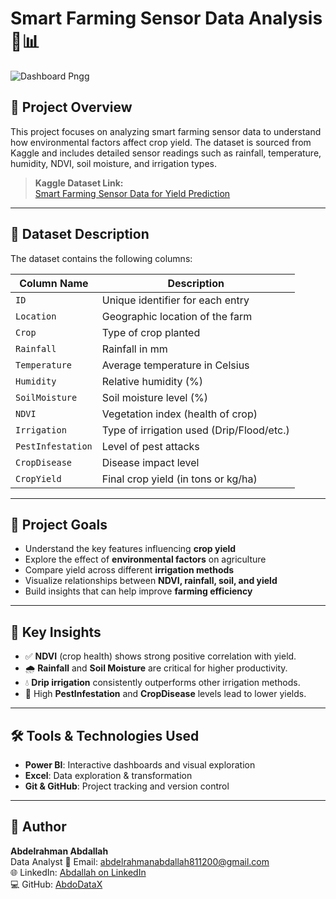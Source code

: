 # Smart Farming Sensor Data Analysis 🌾📊

![Dashboard Pngg](https://github.com/user-attachments/assets/05f77994-9f7a-4b39-9cc1-f9c68cbfdcc3)


## 📌 Project Overview

This project focuses on analyzing smart farming sensor data to understand how environmental factors affect crop yield. The dataset is sourced from Kaggle and includes detailed sensor readings such as rainfall, temperature, humidity, NDVI, soil moisture, and irrigation types.

>  **Kaggle Dataset Link:**  
> [Smart Farming Sensor Data for Yield Prediction](https://www.kaggle.com/datasets/atharvasoundankar/smart-farming-sensor-data-for-yield-prediction)

---

## 📁 Dataset Description

The dataset contains the following columns:

| Column Name         | Description                                  |
|---------------------|----------------------------------------------|
| `ID`                | Unique identifier for each entry             |
| `Location`          | Geographic location of the farm              |
| `Crop`              | Type of crop planted                         |
| `Rainfall`          | Rainfall in mm                               |
| `Temperature`       | Average temperature in Celsius               |
| `Humidity`          | Relative humidity (%)                        |
| `SoilMoisture`      | Soil moisture level (%)                      |
| `NDVI`              | Vegetation index (health of crop)            |
| `Irrigation`        | Type of irrigation used (Drip/Flood/etc.)    |
| `PestInfestation`   | Level of pest attacks                        |
| `CropDisease`       | Disease impact level                         |
| `CropYield`         | Final crop yield (in tons or kg/ha)          |

---

## 🎯 Project Goals

- Understand the key features influencing **crop yield**
- Explore the effect of **environmental factors** on agriculture
- Compare yield across different **irrigation methods**
- Visualize relationships between **NDVI, rainfall, soil, and yield**
- Build insights that can help improve **farming efficiency**

---

## 🧠 Key Insights

- ✅ **NDVI** (crop health) shows strong positive correlation with yield.
- 🌧️ **Rainfall** and **Soil Moisture** are critical for higher productivity.
- 💧 **Drip irrigation** consistently outperforms other irrigation methods.
- 🐛 High **PestInfestation** and **CropDisease** levels lead to lower yields.

---

## 🛠️ Tools & Technologies Used

- **Power BI**: Interactive dashboards and visual exploration
- **Excel**: Data exploration & transformation
- **Git & GitHub**: Project tracking and version control


---

## 👤 Author

**Abdelrahman Abdallah**  
Data Analyst 
📧 Email: abdelrahmanabdallah811200@gmail.com  
🌐 LinkedIn: [Abdallah on LinkedIn](https://www.linkedin.com/in/abdallah-datavibes)  
💻 GitHub: [AbdoDataX](https://github.com/AbdoDataX)



